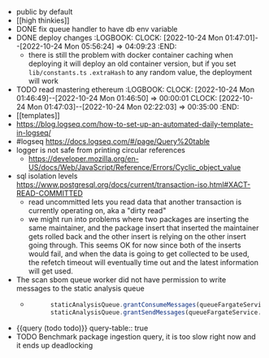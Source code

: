 - public by default
- [[high thinkies]]
- DONE fix queue handler to have db env variable
- DONE deploy changes
  :LOGBOOK:
  CLOCK: [2022-10-24 Mon 01:47:01]--[2022-10-24 Mon 05:56:24] =>  04:09:23
  :END:
	- there is still the problem with docker container caching when deploying it will deploy an old container version, but if you set `lib/constants.ts` `.extraHash` to any random value, the deployment will work
- TODO read mastering ethereum
  :LOGBOOK:
  CLOCK: [2022-10-24 Mon 01:46:49]--[2022-10-24 Mon 01:46:50] =>  00:00:01
  CLOCK: [2022-10-24 Mon 01:47:03]--[2022-10-24 Mon 02:22:03] =>  00:35:00
  :END:
- [[templates]]
- https://blog.logseq.com/how-to-set-up-an-automated-daily-template-in-logseq/
- #logseq https://docs.logseq.com/#/page/Query%20table
- logger is not safe from printing circular references
	- https://developer.mozilla.org/en-US/docs/Web/JavaScript/Reference/Errors/Cyclic_object_value
- sql isolation levels https://www.postgresql.org/docs/current/transaction-iso.html#XACT-READ-COMMITTED
	- read uncommitted lets you read data that another transaction is currently operating on, aka a "dirty read"
	- we might run into problems where two packages are inserting the same maintainer, and the package insert that inserted the maintainer gets rolled back and the other insert is relying on the other insert going through. This seems OK for now since both of the inserts would fail, and when the data is going to get collected to be used, the refetch timeout will eventually time out and the latest information will get used.
- The scan sbom queue worker did not have permission to write messages to the static analysis queue
	- ```js
	        staticAnalysisQueue.grantConsumeMessages(queueFargateService.taskDefinition.taskRole);
	        staticAnalysisQueue.grantSendMessages(queueFargateService.taskDefinition.taskRole);
	  ```
- {{query (todo todo)}}
  query-table:: true
- TODO Benchmark package ingestion query, it is too slow right now and it ends up deadlocking